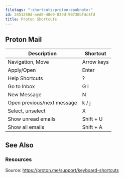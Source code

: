 ```yaml
---
filetags: ":shortcuts:proton:epubnote:"
id: 2451250d-aed0-48e9-839d-90730bf4c4fd
title: Proton Shortcuts
---
```


## Proton Mail

| Description                | Shortcut   |
|----------------------------|------------|
| Navigation, Move           | Arrow keys |
| Apply/Open                 | Enter      |
| Help Shortcuts             | ?          |
| Go to Inbox                | G I        |
| New Message                | N          |
| Open previous/next message | k / j      |
| Select, unselect           | X          |
| Show unread emails         | Shift + U  |
| Show all emails            | Shift + A  |

## See Also

### Resources

Source: <https://proton.me/support/keyboard-shortcuts>
